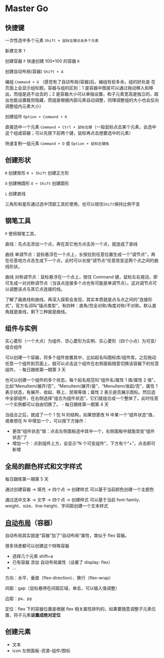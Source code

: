 # Master Go

## 快捷键

一次性选中多个元素 `Shift + 鼠标左键点击多个元素`

新建文本 `T`

创建容器 `F` 快速创建 100\*100 的容器 `R`

创建自动布局(容器) `Shift + A`

编组 `Command + G` （感觉有了自动布局(容器)后，编组有些多余。组的好处是 在页面上会显示组标题。容器与组的区别：1 是容器中图层可以通过拖动移入和移出，而组是逃不出去的；2 是容器大小可以单独设置，和子元素宽高是独立的，超出也能设置裁剪隐藏，而组是根据内部元素自动调整，同理调整组的大小也会反向调整组内元素大小）

创建组件 `Option + Command + K`

直接选中一个元素 `Command + Ctrl + 鼠标左键`（一般鼠标点击某个元素，会选中这个组或容器；可以先按下前两个键，鼠标再点击想要选中的元素）

快速复制一组元素 `Command + D` 或 `Option + 鼠标左键拖`

## 创建形状

`R` 创建矩形 `R + Shift` 创建正方形

`O` 创建椭圆形 `O + Shift` 创建圆形

`L` 创建直线

三角形和星形通过选中顶部工具栏使用，也可以按住`Shift`保持比例不变

## 钢笔工具

`P` 使用钢笔工具，

直线：先点击添加一个点，再在其它地方点击另一个点，就连成了直线

曲线 单调节点：鼠标悬浮在一个点上，长按拉到任意位置生成一个“调节点”，再在任意地方点击生成下一个点，此时可以长按“调节点”任意改变这两个点之间的曲线形状。

曲线 对称调节点：鼠标悬浮在一个点上，按住 Command 键，鼠标左右晃动，即可生成一对对称调节点（当该点连接多个点也有可能是单调节点）。这对调节点可以调整该点与其它点连接的线。

了解了画直线和曲线，再深入探索会发现，其实本质就是点与点之间的“连接形式”，官方名词叫“锚点类型”，有四种：直角/完全对称/角度对称/不对称。默认直角就是直线，剩下三种就是曲线。

## 组件与实例

实心菱形（一个大点）为组件、空心菱形为实例、实心菱形（四个小点）为可变/组合组件

可以创建一个容器，将多个组件放置其中，比如起名叫图标库/组件库。之后拖动任意一个组件到页面上，就可以点击这个组件在右侧面板随意切换该容器下的任意组件。 - 每日跟练第一期第 3 天

也可以创建一个组件的多个状态，每个起名规范叫“组件名/属性 1 值/属性 2 值”，比如“MenuItem/展开/否”，“MenuItem/展开/是”，“MenuItem/收起/否”，属性 1 表示状态，有展开、收起、移上、禁用等值；属性 2 表示是否展示图标。然后选中全部组件，在右侧选择“组合为组件状态”，它们就组合成一个整体了。此时任意一个实例都可以自由切换了。 - 每日跟练第一期第 4 天

当组合之后，就成了一个 1 包 N 的结构，如果想更改 N 中某一个“组件状态”值，或者想在 N 中增加一个，可以按下方操作：

- 更改“组件状态”值：点击左侧面板选中其中一个，右侧面板中就能改变“组件状态”了
- 增加一个：点到组件上方，会显示“N 个可变组件”，下方有个“+”，点击即可新增

## 全局的颜色样式和文字样式

每日跟练第一期第 5 天

通过创建容器 -> 填充 -> 四个点 -> 创建样式 可以基于当前颜色创建一个主题色

通过选中文本 -> 文字 -> 四个点 -> 创建样式 可以基于当前 font-family、weight、size、line-height、字间距创建一个文本样式

## [自动布局](https://mastergo.com/help/layer/auto-layout)（容器）

自动布局其实就是“容器”加了“自动布局”属性，类似于 flex 容器。

很多场景都可以创建这个特殊容器

- 选择几个元素 shift+a
- 已有容器 添加 自动布局属性（设置了 display: flex）
- ...

方向：水平、垂直（flex-direction）、换行（flex-wrap）

间距：gap（鼠标悬停在间距区域，单击，可以输入值调整）

边距：px、py

定位：flex 下的容器位置是根据 flex 相关属性排列的，如果要随意调整子元素位置，将子元素**设置成绝对定位**

## 创建元素

- 文本
- icon 左侧面板-资源-组件/图标
